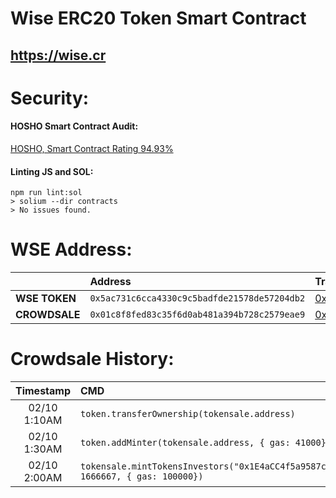 # Wise ERC20 Token Smart Contract
## https://wise.cr 

# Security:
#### HOSHO Smart Contract Audit: 
[HOSHO, Smart Contract Rating 94.93%](https://wise.cr/images/logo/hosho-rating-a182c91b31.png "HOSHO, Smart Contract Rating 94.93%")

#### Linting JS and SOL:
```
npm run lint:sol
> solium --dir contracts
> No issues found.
```

# WSE Address:
|    | Address  | TransactionHash |
|---|:--|:--|
| **WSE TOKEN** |  `0x5ac731c6cca4330c9c5badfde21578de57204db2` | [0x61daeaec57878ca123ed07daf12728b6c8726cc0faaff349512f606a00df54da](0x61daeaec57878ca123ed07daf12728b6c8726cc0faaff349512f606a00df54da) |
| **CROWDSALE** |  `0x01c8f8fed83c35f6d0ab481a394b728c2579eae9` |  [0x1c796bd6a8ee24f51e1adf00574d19c30c900cb0ce628cf2c1f5b625f43d8dce](0x1c796bd6a8ee24f51e1adf00574d19c30c900cb0ce628cf2c1f5b625f43d8dce) |


# Crowdsale History:
| Timestamp  | CMD | TransactionHash | 
|:-:|:-|-|
| 02/10 1:10AM |  `token.transferOwnership(tokensale.address)` |  [0x4831956bd13c765db3bbd529c07c515cdf40b81ecb1374f5991650f504da138f](0x4831956bd13c765db3bbd529c07c515cdf40b81ecb1374f5991650f504da138f) |
| 02/10 1:30AM |  `token.addMinter(tokensale.address, { gas: 41000})` |  [0x8675614c1c8ef98d4f6039aa6512bf8562988f6a77e60a8ba0a1252921becbdd](0x8675614c1c8ef98d4f6039aa6512bf8562988f6a77e60a8ba0a1252921becbdd) |
| 02/10 2:00AM |  `tokensale.mintTokensInvestors("0x1E4aCC4f5a9587c22F2A65F6E5A0805CE6CebA51", 1666667, { gas: 100000})` |  [0xfc70b870fab68d343f0760519aea3b12f598ba8789ad9d2116dbdee93d3d9f16](0xfc70b870fab68d343f0760519aea3b12f598ba8789ad9d2116dbdee93d3d9f16) | 